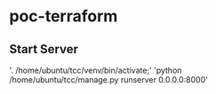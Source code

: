 # poc-terraform

## Start Server

'. /home/ubuntu/tcc/venv/bin/activate;'
'python /home/ubuntu/tcc/manage.py runserver 0.0.0.0:8000'